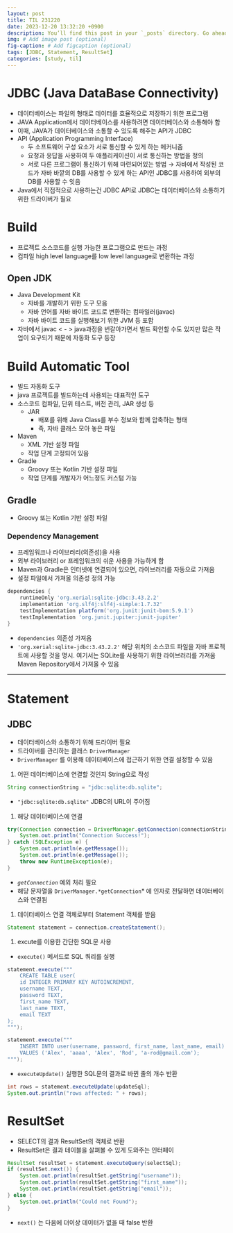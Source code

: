 ```yaml
---
layout: post
title: TIL 231220
date: 2023-12-20 13:32:20 +0900
description: You’ll find this post in your `_posts` directory. Go ahead and edit it and re-build the site to see your changes. # Add post description (optional)
img: # Add image post (optional)
fig-caption: # Add figcaption (optional)
tags: [JDBC, Statement, ResultSet]
categories: [study, til]
---
```


# JDBC (Java DataBase Connectivity)

- 데이터베이스는 파일의 형태로 데이터를 효율적으로 저장하기 위한 프로그램
- JAVA Application에서 데이터베이스를 사용하려면 데이터베이스와 소통해야 함
- 이때, JAVA가 데이터베이스와 소통할 수 있도록 해주는 API가 JDBC
- API (Application Programming Interface)
  - 두 소프트웨어 구성 요소가 서로 통신할 수 있게 하는 메커니즘
  - 요청과 응답을 사용하여 두 애플리케이션이 서로 통신하는 방법을 정의
  - 서로 다른 프로그램이 통신하기 위해 마련되어있는 방법
    → 자바에서 작성된 코드가 자바 바깥의 DB를 사용할 수 있게 하는 API인 JDBC를 사용하여 외부의 DB를 사용할 수 잇음
- Java에서 직접적으로 사용하는건 JDBC API로 JDBC는 데이터베이스와 소통하기 위한 드라이버가 필요

# Build

- 프로젝트 소스코드를 실행 가능한 프로그램으로 만드는 과정
- 컴파일
  high level language를 low level language로 변환하는 과정

## Open JDK

- Java Development Kit
  - 자바를 개발하기 위한 도구 모음
  - 자바 언어를 자바 바이트 코드로 변환하는 컴파일러(javac)
  - 자바 바이트 코드를 실행해보기 위한 JVM 등 포함
- 자바에서 javac < - > java과정을 번갈아가면서 빌드 확인할 수도 있지만 많은 작업이 요구되기 때문에 자동화 도구 등장

# Build Automatic Tool

- 빌드 자동화 도구
- java 프로젝트를 빌드하는데 사용되는 대표적인 도구
- 소스코드 컴파일, 단위 테스트, 버전 관리, JAR 생성 등
  - JAR
    - 배포를 위해 Java Class를 부수 정보와 함께 압축하는 형태
    - 즉, 자바 클래스 모아 놓은 파일
- Maven
  - XML 기반 설정 파일
  - 작업 단계 고정되어 있음
- Gradle
  - Groovy 또는 Kotlin 기반 설정 파일
  - 작업 단계를 개발자가 어느정도 커스텀 가능

## Gradle

- Groovy 또는 Kotlin 기반 설정 파일

### Dependency Management

- 프레임워크나 라이브러리(의존성)을 사용
- 외부 라이브러리 or 프레임워크의 쉬운 사용을 가능하게 함
- Maven과 Gradle은 인터넷에 연결되어 있으면, 라이브러리를 자동으로 가져옴
- 설정 파일에서 가져올 의존성 정의 가능

```Groovy
dependencies {
    runtimeOnly 'org.xerial:sqlite-jdbc:3.43.2.2'
    implementation 'org.slf4j:slf4j-simple:1.7.32'
    testImplementation platform('org.junit:junit-bom:5.9.1')
    testImplementation 'org.junit.jupiter:junit-jupiter'
}
```

- `dependencies` 의존성 가져옴
- `'org.xerial:sqlite-jdbc:3.43.2.2'` 해당 위치의 소스코드 파일을 자바 프로젝트에 사용할 것을 명시.
  여기서는 SQLite를 사용하기 위한 라이브러리를 가져옴
  Maven Repository에서 가져올 수 있음

---

# Statement

## JDBC

- 데이터베이스와 소통하기 위해 드라이버 필요
- 드라이버를 관리하는 클래스 `DriverManager`
- `DriverManager` 를 이용해 데이터베이스에 접근하기 위한 연결 설정할 수 있음

1. 어떤 데이터베이스에 연결할 것인지 String으로 작성

```java
String connectionString = "jdbc:sqlite:db.sqlite";
```

- `"jdbc:sqlite:db.sqlite"` JDBC의 URL이 주어짐

1. 해당 데이터베이스에 연결

```java
try(Connection connection = DriverManager.getConnection(connectionString)) {
    System.out.println("Connection Success!");
} catch (SQLException e) {
    System.out.println(e.getMessage());
    System.out.println(e.getMessage());
    throw new RuntimeException(e);
}
```

- _`getConnection`_ 예외 처리 필요
- 해당 문자열을 `DriverManager.*getConnection`\* 에 인자로 전달하면 데이터베이스와 연결됨

1. 데이터베이스 연결 객체로부터 Statement 객체를 받음

```java
Statement statement = connection.createStatement();
```

1. excute를 이용한 간단한 SQL문 사용

- `execute()` 메서드로 SQL 쿼리를 실행

```java
statement.execute("""
    CREATE TABLE user(
    id INTEGER PRIMARY KEY AUTOINCREMENT,
    username TEXT,
    password TEXT,
    first_name TEXT,
    last_name TEXT,
    email TEXT
);
""");
```

```java
statement.execute("""
    INSERT INTO user(username, password, first_name, last_name, email)
    VALUES ('Alex', 'aaaa', 'Alex', 'Rod', 'a-rod@gmail.com');
""");
```

- `executeUpdate()` 실행한 SQL문의 결과로 바뀐 줄의 개수 반환

```java
int rows = statement.executeUpdate(updateSql);
System.out.println("rows affected: " + rows);
```

# ResultSet

- SELECT의 결과 ResultSet의 객체로 반환
- ResultSet은 결과 테이블을 살펴볼 수 있게 도와주는 인터페이

```java
ResultSet resultSet = statement.executeQuery(selectSql);
if (resultSet.next()) {
    System.out.println(resultSet.getString("username"));
    System.out.println(resultSet.getString("first_name"));
    System.out.println(resultSet.getString("email"));
} else {
    System.out.println("Could not Found");
}
```

- `next()` 는 다음에 더이상 데이터가 없을 때 false 반환
